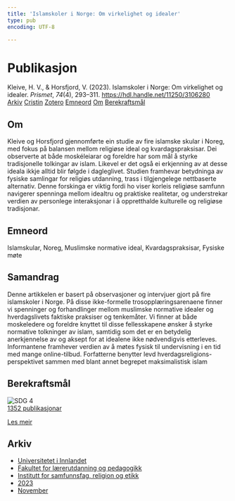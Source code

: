 ```yaml
---
title: 'Islamskoler i Norge: Om virkelighet og idealer'
type: pub
encoding: UTF-8

---
```

<h1>Publikasjon</h1>
<article id="csl-bib-container-UQWZTWSY" class="csl-bib-container">
  <div class="csl-bib-body"> <div class="csl-entry">Kleive, H. V., &#38; Horsfjord, V. (2023). Islamskoler i Norge: Om virkelighet og idealer. <i>Prismet</i>, <i>74</i>(4), 293–311. <a href="https://hdl.handle.net/11250/3106280">https://hdl.handle.net/11250/3106280</a></div> </div>
  <div class="csl-bib-buttons">
    <a href="#taxonomy-article-UQWZTWSY" alt="archive" class="csl-bib-button">Arkiv</a>
    <a href="https://app.cristin.no/results/show.jsf?id=2206986" alt="Cristin" class="csl-bib-button">Cristin</a>
    <a href="http://zotero.org/groups/5881554/items/UQWZTWSY" alt="Zotero" class="csl-bib-button">Zotero</a>
    <a href="#keywords-article-UQWZTWSY" alt="keywords" class="csl-bib-button">Emneord</a>
    <a href="#about-article-UQWZTWSY" alt="about_pub" class="csl-bib-button">Om</a>
    <a href="#sdg-article-UQWZTWSY" alt="sdg" class="csl-bib-button">Berekraftsmål</a>
  </div>
  <div id="csl-bib-meta-container-UQWZTWSY"></div>
</article>
<div id="csl-bib-meta-UQWZTWSY" class="csl-bib-meta">
  <article id="about-article-UQWZTWSY" class="about_pub-article">
    <h1>Om</h1>
    Kleive og Horsfjord gjennomførte ein studie av fire islamske skular i Noreg, med fokus på balansen mellom religiøse ideal og kvardagspraksisar. Dei observerte at både moskéleiarar og foreldre har som mål å styrke tradisjonelle tolkingar av islam. Likevel er det også ei erkjenning av at desse ideala ikkje alltid blir følgde i dagleglivet. Studien framhevar betydninga av fysiske samlingar for religiøs utdanning, trass i tilgjengelege nettbaserte alternativ. Denne forskinga er viktig fordi ho viser korleis religiøse samfunn navigerer spenninga mellom idealtru og praktiske realitetar, og understrekar verdien av personlege interaksjonar i å oppretthalde kulturelle og religiøse tradisjonar.
  </article>
  <article id="keywords-article-UQWZTWSY" class="keywords-article">
    <h1>Emneord</h1>
    Islamskular, Noreg, Muslimske normative ideal, Kvardagspraksisar, Fysiske møte
  </article>
  <article id="abstract-article-UQWZTWSY" class="abstract-article">
    <h1>Samandrag</h1>
    Denne artikkelen er basert på observasjoner og intervjuer gjort på fire islamskoler i Norge. På disse ikke-formelle trosopplæringsarenaene finner vi spenninger og forhandlinger mellom muslimske normative idealer og hverdagslivets faktiske praksiser og tenkemåter. Vi finner at  både  moskeledere  og  foreldre  knyttet  til  disse  fellesskapene  ønsker  å  styrke  normative  tolkninger  av  islam,  samtidig  som  det  er  en  betydelig  anerkjennelse  av  og  aksept  for  at  idealene ikke nødvendigvis etterleves. Informantene framhever verdien av å møtes fysisk til undervisning i en tid med mange online-tilbud. Forfatterne benytter levd hverdagsreligions-perspektivet sammen med blant annet begrepet maksimalistisk islam
  </article>
  <article id="sdg-article-UQWZTWSY" class="sdg-article">
    <h1>Berekraftsmål</h1>
    <div class="sdg-container"><div id="sdg4" class="sdg">
        <img src="{{< params subfolder >}}images/sdg/sdg04_nn.png" class="image" alt="SDG 4">
        <div class="sdg-overlay">
          <a href="{{< params subfolder >}}nn/archive/?sdg=4#archive" class="sdg-publication-count"><span>1352</span> publikasjonar</a>
          <p><a href="https://fn.no/om-fn/fns-baerekraftsmaal/god-utdanning?lang=nno-NO" class="sdg-read-more">Les meir</a></p>
        </div>
      </div></div>
  </article>
  <article id="taxonomy-article-UQWZTWSY" class="taxonomy-article">
    <h1>Arkiv</h1>
    <ul>
      <li><a href="{{< params subfolder >}}nn/archive/?key=3DCRN523">Universitetet i Innlandet</a></li>
      <li><a href="{{< params subfolder >}}nn/archive/?key=WYNZA47F">Fakultet for lærerutdanning og pedagogikk</a></li>
      <li><a href="{{< params subfolder >}}nn/archive/?key=XY7UYWKQ">Institutt for samfunnsfag, religion og etikk</a></li>
      <li><a href="{{< params subfolder >}}nn/archive/?key=A558FPGR">2023</a></li>
      <li><a href="{{< params subfolder >}}nn/archive/?key=FXX8TMTV">November</a></li>
    </ul>
  </article>
</div>
